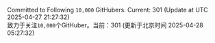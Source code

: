 Committed to Following `10,000` GitHubers. Current: <!-- FOLLOWING_COUNT -->301<!-- FOLLOWING_COUNT --> (Update at UTC <!-- LAST_UPDATED -->2025-04-27 21:27:32<!-- LAST_UPDATED -->)<br>
致力于关注`10,000`个GitHuber。当前：<!-- FOLLOWING_COUNT -->301<!-- FOLLOWING_COUNT --> (更新于北京时间 <!-- LAST_UPDATED_CST -->2025-04-28 05:27:32<!-- LAST_UPDATED_CST -->)
